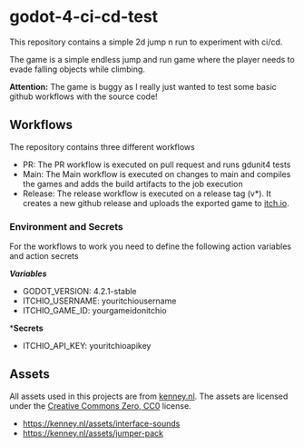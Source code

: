 # godot-4-ci-cd-test

This repository contains a simple 2d jump n run to experiment with ci/cd.

The game is a simple endless jump and run game where the player needs to evade falling
objects while climbing.

**Attention:** The game is buggy as I really just wanted to test some basic github workflows with the source code!

## Workflows

The repository contains three different workflows

- PR: The PR workflow is executed on pull request and runs gdunit4 tests
- Main: The Main workflow is executed on changes to main and compiles the games and adds the build artifacts to the job execution
- Release: The release workflow is executed on a release tag (v*). It creates a new github release and uploads the exported game to [itch.io](https://sebastianhutter.itch.io/cicd-test).

### Environment and Secrets

For the workflows to work you need to define the following action variables and action secrets

***Variables***
- GODOT_VERSION: 4.2.1-stable
- ITCHIO_USERNAME: youritchiousername
- ITCHIO_GAME_ID: yourgameidonitchio

***Secrets**

- ITCHIO_API_KEY: youritchioapikey

## Assets

All assets used in this projects are from [kenney.nl](https://kenney.nl/).
The assets are licensed under the [Creative Commons Zero, CC0](http://creativecommons.org/publicdomain/zero/1.0/) license.

- https://kenney.nl/assets/interface-sounds
- https://kenney.nl/assets/jumper-pack
